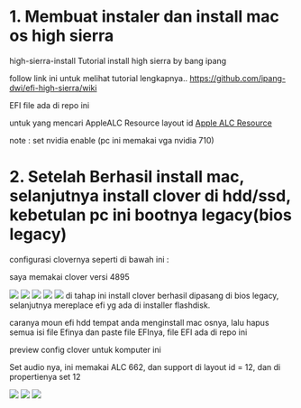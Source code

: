 # 1. Membuat instaler dan install mac os high sierra
high-sierra-install
Tutorial install high sierra by bang ipang

follow link ini untuk melihat tutorial lengkapnya..
https://github.com/ipang-dwi/efi-high-sierra/wiki

EFI file ada di repo ini

untuk yang mencari AppleALC Resource layout id <a href="https://github.com/acidanthera/AppleALC/tree/master/Resources" >Apple ALC Resource</a>

note : set nvidia enable (pc ini memakai vga nvidia 710)
# 2. Setelah Berhasil install mac, selanjutnya install clover di hdd/ssd, kebetulan pc ini bootnya legacy(bios legacy)
<p>configurasi clovernya seperti di bawah ini :</p>
<p>saya memakai clover versi 4895</p>
<img src="https://res.cloudinary.com/dk0053zbe/image/upload/v1579847837/git%20hub%20install%20high%20sieera/Screen_Shot_2020-01-24_at_14.32.44_hwtx90.png"/>
<img src="https://res.cloudinary.com/dk0053zbe/image/upload/v1579849039/git%20hub%20install%20high%20sieera/Screen_Shot_2020-01-24_at_14.56.33_ounhvs.png"/>
<img src="https://res.cloudinary.com/dk0053zbe/image/upload/v1579847836/git%20hub%20install%20high%20sieera/Screen_Shot_2020-01-24_at_14.33.06_nn17a0.png"/>
<img src="https://res.cloudinary.com/dk0053zbe/image/upload/v1579847837/git%20hub%20install%20high%20sieera/Screen_Shot_2020-01-24_at_14.33.12_yil42w.png"/>
<img src="https://res.cloudinary.com/dk0053zbe/image/upload/v1579847837/git%20hub%20install%20high%20sieera/Screen_Shot_2020-01-24_at_14.33.48_jtxqq1.png"/>
di tahap ini install clover berhasil dipasang di bios legacy, selanjutnya mereplace efi yg ada di installer flashdisk.
<p>caranya moun efi hdd tempat anda menginstall mac osnya, lalu hapus semua isi file Efinya dan paste file EFInya, file EFI ada di repo ini</p>
preview config clover untuk komputer ini
<p>Set audio nya, ini memakai ALC 662, dan support di layout id = 12, dan di propertienya set 12</p>
<img src="https://res.cloudinary.com/dk0053zbe/image/upload/v1579849644/git%20hub%20install%20high%20sieera/Screen_Shot_2020-01-24_at_15.06.15_ar451a.png"/>
<img src="https://res.cloudinary.com/dk0053zbe/image/upload/v1579849781/git%20hub%20install%20high%20sieera/Screen_Shot_2020-01-24_at_15.08.51_ck3klp.png"/>
<img src="https://res.cloudinary.com/dk0053zbe/image/upload/v1579849783/git%20hub%20install%20high%20sieera/Screen_Shot_2020-01-24_at_15.08.06_o7f06u.png"/>

